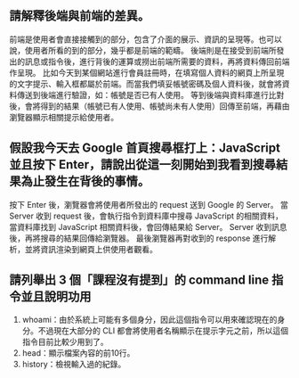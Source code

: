 ## 請解釋後端與前端的差異。
前端是使用者會直接接觸到的部分，包含了介面的展示、資訊的呈現等。也可以說，使用者所看的到的部分，幾乎都是前端的範疇。
後端則是在接受到前端所發出的訊息或指令後，進行背後的運算或撈出前端所需要的資料，再將資料傳回前端作呈現。
比如今天到某個網站進行會員註冊時，在填寫個人資料的網頁上所呈現的文字提示、輸入框都屬於前端。而當我們填妥帳號密碼及個人資料後，就會將資料傳送到後端進行驗證，如：帳號是否已有人使用。
等到後端與資料庫進行比對後，會將得到的結果（帳號已有人使用、帳號尚未有人使用）回傳至前端，再藉由瀏覽器顯示相關提示給使用者。

## 假設我今天去 Google 首頁搜尋框打上：JavaScript 並且按下 Enter，請說出從這一刻開始到我看到搜尋結果為止發生在背後的事情。
按下 Enter 後，瀏覽器會將使用者所發出的 request 送到 Google 的 Server。
當 Server 收到 request 後，會執行指令到資料庫中搜尋 JavaScript 的相關資料，當資料庫找到 JavaScript 相關資料後，會回傳結果給 Server。
Server 收到訊息後，再將搜尋的結果回傳給瀏覽器。
最後瀏覽器再對收到的 response 進行解析，並將資訊渲染到網頁上供使用者觀看。


## 請列舉出 3 個「課程沒有提到」的 command line 指令並且說明功用
1. whoami：由於系統上可能有多個身分，因此這個指令可以用來確認現在的身分。不過現在大部分的 CLI 都會將使用者名稱顯示在提示字元之前，所以這個指令目前比較少用到了。
2. head：顯示檔案內容的前10行。
3. history：檢視輸入過的紀錄。